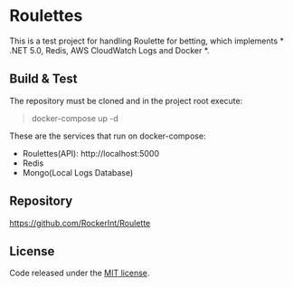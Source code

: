 # Roulettes

This is a test project for handling Roulette for betting, which implements * .NET 5.0, Redis, AWS CloudWatch Logs and Docker *.


## Build & Test

The repository must be cloned and in the project root execute:

> docker-compose up -d


These are the services that run on docker-compose: 

- Roulettes(API): http://localhost:5000
- Redis
- Mongo(Local Logs Database)

## Repository

https://github.com/RockerInt/Roulette

## License
Code released under the [MIT license](https://opensource.org/licenses/MIT).
